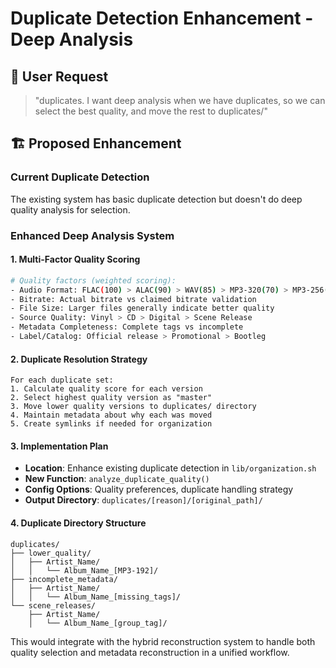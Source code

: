 # Duplicate Detection Enhancement - Deep Analysis

## 🎯 User Request
> "duplicates. I want deep analysis when we have duplicates, so we can select the best quality, and move the rest to duplicates/"

## 🏗️ Proposed Enhancement

### Current Duplicate Detection
The existing system has basic duplicate detection but doesn't do deep quality analysis for selection.

### Enhanced Deep Analysis System

#### 1. **Multi-Factor Quality Scoring**
```bash
# Quality factors (weighted scoring):
- Audio Format: FLAC(100) > ALAC(90) > WAV(85) > MP3-320(70) > MP3-256(60) > MP3-192(50)
- Bitrate: Actual bitrate vs claimed bitrate validation
- File Size: Larger files generally indicate better quality
- Source Quality: Vinyl > CD > Digital > Scene Release
- Metadata Completeness: Complete tags vs incomplete
- Label/Catalog: Official release > Promotional > Bootleg
```

#### 2. **Duplicate Resolution Strategy**
```
For each duplicate set:
1. Calculate quality score for each version
2. Select highest quality version as "master"
3. Move lower quality versions to duplicates/ directory
4. Maintain metadata about why each was moved
5. Create symlinks if needed for organization
```

#### 3. **Implementation Plan**
- **Location**: Enhance existing duplicate detection in `lib/organization.sh`
- **New Function**: `analyze_duplicate_quality()`
- **Config Options**: Quality preferences, duplicate handling strategy
- **Output Directory**: `duplicates/[reason]/[original_path]/`

#### 4. **Duplicate Directory Structure**
```
duplicates/
├── lower_quality/
│   ├── Artist_Name/
│   │   └── Album_Name_[MP3-192]/
├── incomplete_metadata/
│   ├── Artist_Name/
│   │   └── Album_Name_[missing_tags]/
└── scene_releases/
    ├── Artist_Name/
    │   └── Album_Name_[group_tag]/
```

This would integrate with the hybrid reconstruction system to handle both quality selection and metadata reconstruction in a unified workflow.